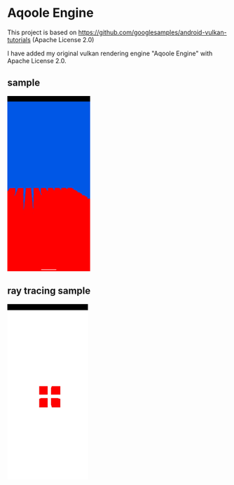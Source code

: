 # Aqoole Engine

This project is based on https://github.com/googlesamples/android-vulkan-tutorials  (Apache License 2.0)

I have added my original vulkan rendering engine "Aqoole Engine" with Apache License 2.0.

sample
----------------------
<img src="./sample_cubes.png" height="400px">


ray tracing sample
----------------------
<img src="./sample_ray_tracing.jpg" height="400px">

